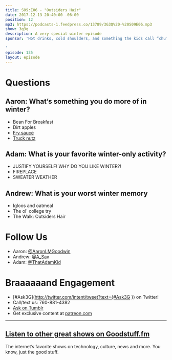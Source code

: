 ```yaml
---
title: S09:E06 - "Outsiders Hair"
date: 2017-12-13 20:40:00 -06:00
position: 12
mp3: https://podcasts-1.feedpress.co/13789/3G3Q%20-%20S09E06.mp3
show: 3g3q
description: A very special winter episode
sponsor: 'Hot drinks, cold shoulders, and something the kids call “chuffing season.”

'
episode: 135
layout: episode
---
```



# Questions 

## Aaron: What’s something you do more of in winter?
- Bean For Breakfast
- Dirt apples
- [Fry sauce](https://www.eater.com/2016/8/6/12054512/fry-sauce-utah-condiment)
- [Truck nutz](https://en.wikipedia.org/wiki/Truck_nuts)

## Adam: What is your favorite winter-only activity?
- JUSTIFY YOURSELF! WHY DO YOU LIKE WINTER?!
- FIREPLACE 
- SWEATER WEATHER

## Andrew: What is your worst winter memory
- Igloos and oatmeal
- The ol' college try
- The Walk: Outsiders Hair 

# Follow Us
* Aaron: [@AaronLMGoodwin](http://twitter.com/aaronlmgoodwin)
* Andrew: [@A_Sav](http://twitter.com/a_sav)
* Adam: [@ThatAdamKid](http://twitter.com/thatadamkid)

# Braaaaaand Engagement
* [#Ask3G](http://twitter.com/intent/tweet?text={#Ask3G }) on Twitter!
* Call/text us: 760-881-4382
* [Ask on Tumblr](http://3g3q.co/ask)
* Get exclusive content at [patreon.com](http://www.patreon.com/3g3q)

***

## [Listen to other great shows on Goodstuff.fm](http://goodstuff.fm/)
The internet’s favorite shows on technology, culture, news and more. You know, just the good stuff.
